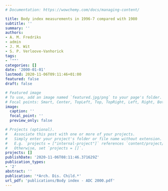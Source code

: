 ```yaml
---
# Documentation: https://wowchemy.com/docs/managing-content/

title: Body index measurements in 1996-7 compared with 1980
subtitle: ''
summary: ''
authors:
- A. M. Fredriks
- admin
- J. M. Wit
- S. P. Verloove-Vanhorick
tags:
- '""'
categories: []
date: '2000-01-01'
lastmod: 2020-11-06T09:11:46+01:00
featured: false
draft: false

# Featured image
# To use, add an image named `featured.jpg/png` to your page's folder.
# Focal points: Smart, Center, TopLeft, Top, TopRight, Left, Right, BottomLeft, Bottom, BottomRight.
image:
  caption: ''
  focal_point: ''
  preview_only: false

# Projects (optional).
#   Associate this post with one or more of your projects.
#   Simply enter your project's folder or file name without extension.
#   E.g. `projects = ["internal-project"]` references `content/project/deep-learning/index.md`.
#   Otherwise, set `projects = []`.
projects: []
publishDate: '2020-11-06T08:11:46.371629Z'
publication_types:
- '2'
abstract: ''
publication: '*Arch. Dis. Child.*'
url_pdf: 'publications/Body index - ADC 2000.pdf'
---
```

